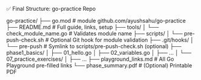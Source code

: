 ✅ Final Structure: go-practice Repo

go-practice/
├── go.mod                          # module github.com/ayushsahu/go-practice
├── README.md                       # Full guide, links, setup
├── tools/
│   └── check_module_name.go        # Validates module name
├── scripts/
│   └── pre-push-check.sh           # Optional Git hook for module validation
├── .git/hooks/
│   └── pre-push                    # Symlink to scripts/pre-push-check.sh (optional)
├── phase1_basics/
│   ├── 01_hello.go
│   ├── 02_variables.go
│   ├── ...
│   └── 07_practice_exercises/
│       ├── ...
├── playground_links.md             # All Go Playground pre-filled links
└── phase_summary.pdf               # (Optional) Printable PDF
